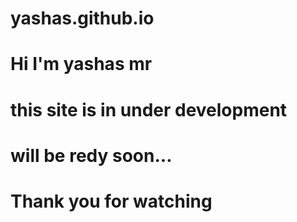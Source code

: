 # yashas.github.io
# Hi I'm yashas mr 
# this site is in under development
# will be redy soon...
# Thank you for watching 
